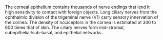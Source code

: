The corneal epithelium contains thousands of nerve endings that lend it high sensitivity to contact with foreign objects. Long ciliary nerves from the ophthalmic division of the trigeminal nerve (V1) carry sensory innervation of the cornea. The density of nociceptors in the cornea is estimated at 300 to 600 times that of skin. The ciliary nerves form mid-stromal, subepithelial/sub-basal, and epithelial networks.